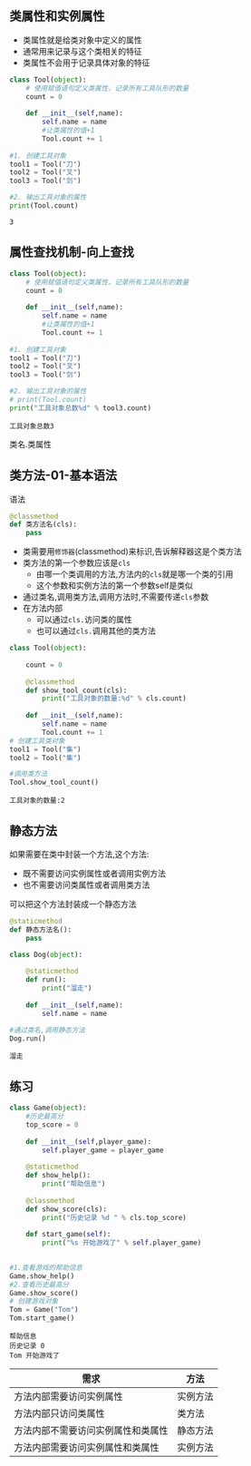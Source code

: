 
## 类属性和实例属性



* 类属性就是给类对象中定义的属性
* 通常用来记录与这个类相关的特征
* 类属性不会用于记录具体对象的特征


```python
class Tool(object):
    # 使用赋值语句定义类属性，记录所有工具队形的数量
    count = 0
    
    def __init__(self,name):
        self.name = name
        #让类属性的值+1
        Tool.count += 1
        
#1. 创建工具对象
tool1 = Tool("刀")
tool2 = Tool("叉")
tool3 = Tool("剑")

#2. 输出工具对象的属性
print(Tool.count)
```

    3
    

## 属性查找机制-向上查找


```python
class Tool(object):
    # 使用赋值语句定义类属性，记录所有工具队形的数量
    count = 0
    
    def __init__(self,name):
        self.name = name
        #让类属性的值+1
        Tool.count += 1
        
#1. 创建工具对象
tool1 = Tool("刀")
tool2 = Tool("叉")
tool3 = Tool("剑")

#2. 输出工具对象的属性
# print(Tool.count)
print("工具对象总数%d" % tool3.count)
```

    工具对象总数3
    

类名.类属性

## 类方法-01-基本语法

语法
```python 
@classmethod
def 类方法名(cls):
    pass
```
* 类需要用`修饰器`(classmethod)来标识,告诉解释器这是个类方法
* 类方法的第一个参数应该是`cls`
    * 由哪一个类调用的方法,方法内的`cls`就是哪一个类的引用
    * 这个参数和实例方法的第一个参数self是类似
* 通过类名,调用类方法,调用方法时,不需要传递`cls`参数
* 在方法内部
    * 可以通过`cls.`访问类的属性
    * 也可以通过`cls.`调用其他的类方法


```python
class Tool(object):
    
    count = 0
    
    @classmethod
    def show_tool_count(cls):
        print("工具对象的数量:%d" % cls.count)
    
    def __init__(self,name):
        self.name = name
        Tool.count += 1
# 创建工具类对象
tool1 = Tool("集")
tool2 = Tool("集")

#调用类方法
Tool.show_tool_count()
```

    工具对象的数量:2
    

## 静态方法

如果需要在类中封装一个方法,这个方法:
* 既不需要访问实例属性或者调用实例方法
* 也不需要访问类属性或者调用类方法

可以把这个方法封装成一个静态方法

```python
@staticmethod
def 静态方法名():
    pass
```




```python
class Dog(object):
    
    @staticmethod
    def run():
        print("溜走")
        
    def __init__(self,name):
        self.name = name     

#通过类名,调用静态方法
Dog.run()
```

    溜走
    

## 练习


```python
class Game(object):
    #历史最高分
    top_score = 0
    
    def __init__(self,player_game):
        self.player_game = player_game
    
    @staticmethod
    def show_help():
        print("帮助信息")
        
    @classmethod
    def show_score(cls):
        print("历史记录 %d " % cls.top_score)
        
    def start_game(self):
        print("%s 开始游戏了" % self.player_game)
        

#1.查看游戏的帮助信息
Game.show_help()
#2.查看历史最高分
Game.show_score()
# 创建游戏对象
Tom = Game("Tom")
Tom.start_game()
```

    帮助信息
    历史记录 0 
    Tom 开始游戏了
    

|需求|方法|
|---|---|
|方法内部需要访问实例属性|实例方法|
|方法内部只访问类属性|类方法|
|方法内部不需要访问实例属性和类属性|静态方法|
|方法内部需要访问实例属性和类属性|实例方法|




```python

```
